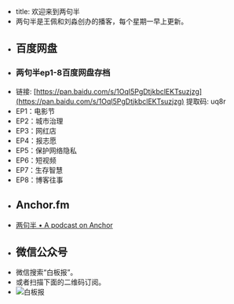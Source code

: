 - title: 欢迎来到两句半
- 两句半是王佩和刘淼创办的播客，每个星期一早上更新。
- ## 百度网盘
- ### 两句半ep1-8百度网盘存档
- 链接: [https://pan.baidu.com/s/1OqI5PgDtjkbclEKTsuzjzg](https://pan.baidu.com/s/1OqI5PgDtjkbclEKTsuzjzg) 提取码: uq8r 
- EP1：电影节 
- EP2：城市治理
- EP3：网红店
- EP4：报志愿
- EP5：保护网络隐私
- EP6：短视频
- EP7：生存智慧
- EP8：博客往事
- ## Anchor.fm
- [两句半 • A podcast on Anchor](https://anchor.fm/liangjuban)
- ## 微信公众号
- 微信搜索“白板报”。
- 或者扫描下面的二维码订阅。
- ![白板报](http://www.wangpei.net/wp-content/uploads/2019/07/qrcode_for_gh_4fe06b53788f_860.jpg)
